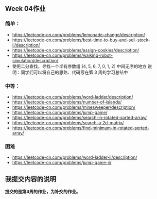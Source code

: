 ## Week 04作业

### 简单：

- https://leetcode-cn.com/problems/lemonade-change/description/
- https://leetcode-cn.com/problems/best-time-to-buy-and-sell-stock-ii/description/
- https://leetcode-cn.com/problems/assign-cookies/description/
- https://leetcode-cn.com/problems/walking-robot-simulation/description/
- 使用二分查找，寻找一个半有序数组 [4, 5, 6, 7, 0, 1, 2] 中间无序的地方
  说明：同学们可以将自己的思路、代码写在第 3 周的学习总结中

### 中等：

- https://leetcode-cn.com/problems/word-ladder/description/
- https://leetcode-cn.com/problems/number-of-islands/
- https://leetcode-cn.com/problems/minesweeper/description/
- https://leetcode-cn.com/problems/jump-game/
- https://leetcode-cn.com/problems/search-in-rotated-sorted-array/
- https://leetcode-cn.com/problems/search-a-2d-matrix/
- https://leetcode-cn.com/problems/find-minimum-in-rotated-sorted-array/

### 困难

- https://leetcode-cn.com/problems/word-ladder-ii/description/
- https://leetcode-cn.com/problems/jump-game-ii/



## 我提交内容的说明

**提交的是第4周的作业，为补交的作业。**